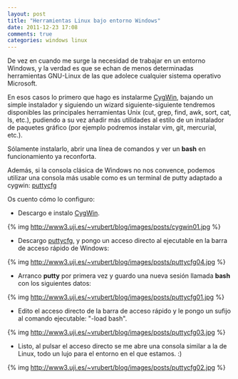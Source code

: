 ```yaml
---
layout: post
title: "Herramientas Linux bajo entorno Windows"
date: 2011-12-23 17:08
comments: true
categories: windows linux
---
```

De vez en cuando me surge la necesidad de trabajar en un entorno Windows, y la
verdad es que se echan de menos determinadas herramientas GNU-Linux de las que
adolece cualquier sistema operativo Microsoft.

En esos casos lo primero que hago es instalarme [CygWin](http://cygwin.com),
bajando un simple instalador y siguiendo un wizard siguiente-siguiente
tendremos disponibles las principales herramientas Unix (cut, grep, find, awk, sort,
cat, ls, etc.), pudiendo a su vez añadir más utilidades al estilo de un
instalador de paquetes gráfico (por ejemplo podremos instalar vim, git,
mercurial, etc.).

Sólamente instalarlo, abrir una línea de comandos y ver un **bash** en
funcionamiento ya reconforta.

Además, si la consola clásica de Windows no nos convence, podemos utilizar una
consola más usable como es un terminal de putty adaptado a cygwin: [puttycfg](http://code.google.com/p/puttycyg/)

Os cuento cómo lo configuro:

* Descargo e instalo [CygWin](http://cygwin.com).

{% img http://www3.uji.es/~vrubert/blog/images/posts/cygwin01.jpg %}

* Descargo [puttycfg](http://code.google.com/p/puttycyg/), y pongo un acceso
   directo al ejecutable en la barra de acceso rápido de Windows:

{% img http://www3.uji.es/~vrubert/blog/images/posts/puttycfg04.jpg %}

* Arranco **putty** por primera vez y guardo una nueva sesión llamada
   **bash** con los siguientes datos:

{% img http://www3.uji.es/~vrubert/blog/images/posts/puttycfg01.jpg %}

* Edito el acceso directo de la barra de acceso rápido y le pongo un sufijo al
   comando ejecutable: "-load bash".

{% img http://www3.uji.es/~vrubert/blog/images/posts/puttycfg03.jpg %}

* Listo, al pulsar el acceso directo se me abre una consola similar a la de
   Linux, todo un lujo para el entorno en el que estamos. :)

{% img http://www3.uji.es/~vrubert/blog/images/posts/puttycfg02.jpg %}
